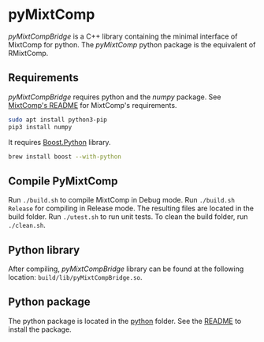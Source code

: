 # pyMixtComp

*pyMixtCompBridge* is a C++ library containing the minimal interface of MixtComp for python.
The *pyMixtComp* python package is the equivalent of RMixtComp.

## Requirements

*pyMixtCompBridge* requires python and the *numpy* package. See [MixtComp's README](../MixtComp/README.md) for MixtComp's requirements.

``` bash
sudo apt install python3-pip
pip3 install numpy
```

It requires [Boost.Python](https://www.boost.org/doc/libs/1_72_0/libs/python/doc/html/index.html) library.

``` bash
brew install boost --with-python
```

## Compile PyMixtComp

Run `./build.sh` to compile MixtComp in Debug mode. Run `./build.sh Release` for compiling in Release mode.
The resulting files are located in the build folder.
Run `./utest.sh` to run unit tests.
To clean the build folder, run `./clean.sh`.

## Python library

After compiling, *pyMixtCompBridge* library can be found at the following location: `build/lib/pyMixtCompBridge.so`.

## Python package

The python package is located in the [python](./python) folder.
See the [README](./python/README.md) to install the package.

